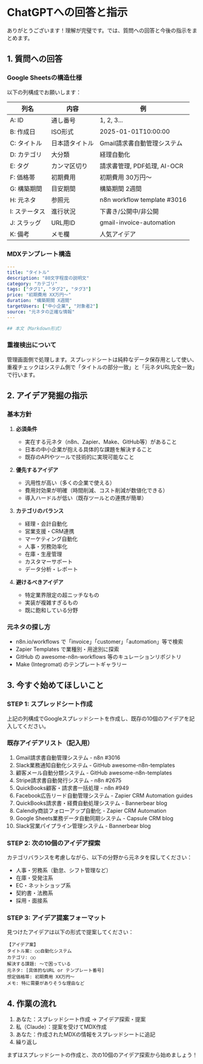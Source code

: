 # ChatGPTへの回答と指示

ありがとうございます！理解が完璧です。では、質問への回答と今後の指示をまとめます。

## 1. 質問への回答

### Google Sheetsの構造仕様
以下の列構成でお願いします：

| 列名 | 内容 | 例 |
|------|------|-----|
| A: ID | 通し番号 | 1, 2, 3... |
| B: 作成日 | ISO形式 | 2025-01-01T10:00:00 |
| C: タイトル | 日本語タイトル | Gmail請求書自動管理システム |
| D: カテゴリ | 大分類 | 経理自動化 |
| E: タグ | カンマ区切り | 請求書管理, PDF処理, AI-OCR |
| F: 価格帯 | 初期費用 | 初期費用 30万円〜 |
| G: 構築期間 | 目安期間 | 構築期間 2週間 |
| H: 元ネタ | 参照元 | n8n workflow template #3016 |
| I: ステータス | 進行状況 | 下書き/公開中/非公開 |
| J: スラッグ | URL用ID | gmail-invoice-automation |
| K: 備考 | メモ欄 | 人気アイデア |

### MDXテンプレート構造
```yaml
---
title: "タイトル"
description: "80文字程度の説明文"
category: "カテゴリ"
tags: ["タグ1", "タグ2", "タグ3"]
price: "初期費用 XX万円〜"
duration: "構築期間 X週間"
targetUsers: ["中小企業", "対象者2"]
source: "元ネタの正確な情報"
---

## 本文（Markdown形式）
```

### 重複検出について
管理画面側で処理します。スプレッドシートは純粋なデータ保存用として使い、重複チェックはシステム側で「タイトルの部分一致」と「元ネタURL完全一致」で行います。

## 2. アイデア発掘の指示

### 基本方針
1. **必須条件**
   - 実在する元ネタ（n8n、Zapier、Make、GitHub等）があること
   - 日本の中小企業が抱える具体的な課題を解決すること
   - 既存のAPIやツールで技術的に実現可能なこと

2. **優先するアイデア**
   - 汎用性が高い（多くの企業で使える）
   - 費用対効果が明確（時間削減、コスト削減が数値化できる）
   - 導入ハードルが低い（既存ツールとの連携が簡単）

3. **カテゴリのバランス**
   - 経理・会計自動化
   - 営業支援・CRM連携
   - マーケティング自動化
   - 人事・労務効率化
   - 在庫・生産管理
   - カスタマーサポート
   - データ分析・レポート

4. **避けるべきアイデア**
   - 特定業界限定の超ニッチなもの
   - 実装が複雑すぎるもの
   - 既に飽和している分野

### 元ネタの探し方
- n8n.io/workflows で「invoice」「customer」「automation」等で検索
- Zapier Templates で業種別・用途別に探索
- GitHub の awesome-n8n-workflows 等のキュレーションリポジトリ
- Make (Integromat) のテンプレートギャラリー

## 3. 今すぐ始めてほしいこと

### STEP 1: スプレッドシート作成
上記の列構成でGoogleスプレッドシートを作成し、既存の10個のアイデアを記入してください。

### 既存アイデアリスト（記入用）
1. Gmail請求書自動管理システム - n8n #3016
2. Slack業務通知自動化システム - GitHub awesome-n8n-templates
3. 顧客メール自動分類システム - GitHub awesome-n8n-templates
4. Stripe請求書自動発行システム - n8n #2675
5. QuickBooks顧客・請求書一括処理 - n8n #949
6. Facebook広告リード自動管理システム - Zapier CRM Automation guides
7. QuickBooks請求書・経費自動処理システム - Bannerbear blog
8. Calendly商談フォローアップ自動化 - Zapier CRM Automation
9. Google Sheets業務データ自動同期システム - Capsule CRM blog
10. Slack営業パイプライン管理システム - Bannerbear blog

### STEP 2: 次の10個のアイデア探索
カテゴリバランスを考慮しながら、以下の分野から元ネタを探してください：
- 人事・労務系（勤怠、シフト管理など）
- 在庫・受発注系
- EC・ネットショップ系
- 契約書・法務系
- 採用・面接系

### STEP 3: アイデア提案フォーマット
見つけたアイデアは以下の形式で提案してください：

```
【アイデア案】
タイトル案: ○○自動化システム
カテゴリ: ○○
解決する課題: 〜で困っている
元ネタ: [具体的なURL or テンプレート番号]
想定価格帯: 初期費用 XX万円〜
メモ: 特に需要がありそうな理由など
```

## 4. 作業の流れ

1. あなた：スプレッドシート作成 → アイデア探索・提案
2. 私（Claude）：提案を受けてMDX作成
3. あなた：作成されたMDXの情報をスプレッドシートに追記
4. 繰り返し

まずはスプレッドシートの作成と、次の10個のアイデア探索から始めましょう！